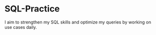 # SQL-Practice

I aim to strengthen my SQL skills and optimize my queries by working on use cases daily.
